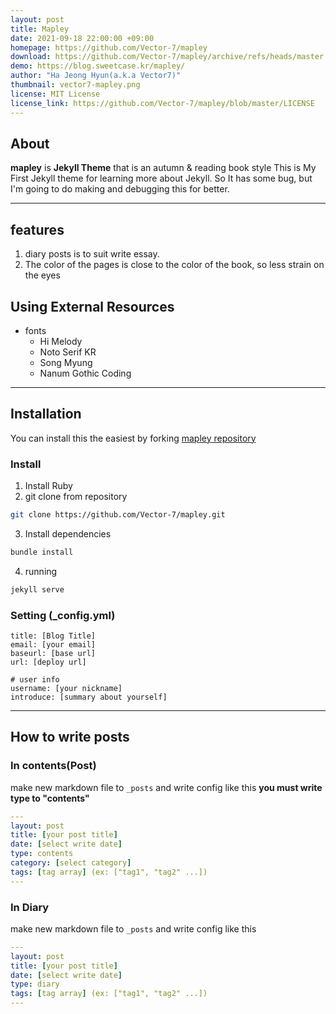 ```yaml
---
layout: post
title: Mapley
date: 2021-09-18 22:00:00 +09:00
homepage: https://github.com/Vector-7/mapley
download: https://github.com/Vector-7/mapley/archive/refs/heads/master.zip
demo: https://blog.sweetcase.kr/mapley/
author: "Ha Jeong Hyun(a.k.a Vector7)"
thumbnail: vector7-mapley.png
license: MIT License
license_link: https://github.com/Vector-7/mapley/blob/master/LICENSE
---
```


## About
**mapley** is **Jekyll Theme** that is an autumn & reading book style This is My First Jekyll theme for learning more about Jekyll. So It has some bug, but I'm going to do making and debugging this for better.

* * *

## features
1. diary posts is to suit write essay.
2. The color of the pages is close to the color of the book, so less strain on the eyes


## Using External Resources
* fonts
    * Hi Melody
    * Noto Serif KR
    * Song Myung
    * Nanum Gothic Coding

* * *


## Installation
You can install this the easiest by forking [mapley repository](https://github.com/Vector-7/mapley/fork)

### Install
1. Install Ruby
2. git clone from repository
```bash
git clone https://github.com/Vector-7/mapley.git
```
3. Install dependencies
```bash
bundle install
```
4. running
```bash
jekyll serve
```

### Setting (_config.yml)
```
title: [Blog Title]
email: [your email]
baseurl: [base url]
url: [deploy url]

# user info
username: [your nickname]
introduce: [summary about yourself]
```

* * *

## How to write posts
### In contents(Post)
make new markdown file to ```_posts``` and write config like this
**you must write type to "contents"**
```yml
---
layout: post
title: [your post title]
date: [select write date]
type: contents
category: [select category]
tags: [tag array] (ex: ["tag1", "tag2" ...])
---
```

### In Diary
make new markdown file to ```_posts``` and write config like this
```yml
---
layout: post
title: [your post title]
date: [select write date]
type: diary
tags: [tag array] (ex: ["tag1", "tag2" ...])
---
```
